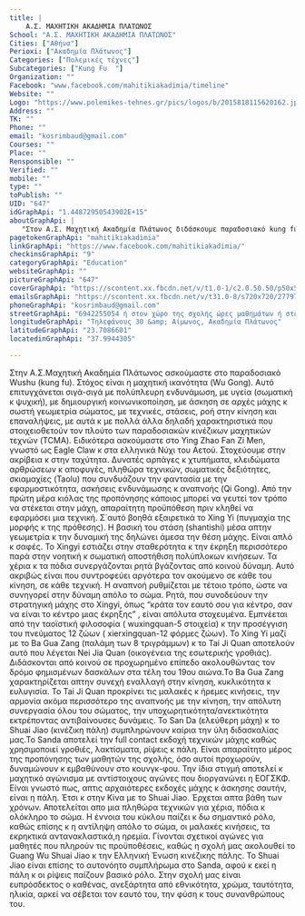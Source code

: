 ```yaml
---
title: |
    Α.Σ. ΜΑΧΗΤΙΚΗ ΑΚΑΔΗΜΙΑ ΠΛΑΤΩΝΟΣ
School: "Α.Σ. ΜΑΧΗΤΙΚΗ ΑΚΑΔΗΜΙΑ ΠΛΑΤΩΝΟΣ"
Cities: ["Αθήνα"]
Perioxi: ["Ακαδημία Πλάτωνος"]
Categories: ["Πολεμικές τέχνες"]
Subcategories: ["Kung Fu  "]
Organization: ""
Facebook: "www.facebook.com/mahitikiakadimia/timeline"
Website: ""
Logo: "https://www.polemikes-tehnes.gr/pics/logos/b/2015818115620162.jpg"
Address: ""
TK: ""
Phone: ""
email: "kosrimbaud@gmail.com"
Courses: ""
Place: ""
Rensponsible: ""
Verified: ""
mobile: ""
type: ""
toPublish: ""
UID: "647"
idGraphApi: "1.44872950543902E+15"
aboutGraphApi: | 
   "Στον Α.Σ. Μαχητική Ακαδημία Πλάτωνος διδάσκουμε παραδοσιακό kung fu. Internal Family (Xing Yi, Tai Ji, Ba Gua), Eagle Claw Kung Fu, Shuai Jiao, Sanda."
pagetokenGraphApi: "mahitikiakadimia"
linkGraphApi: "https://www.facebook.com/mahitikiakadimia/"
checkinsGraphApi: "9"
categoryGraphApi: "Education"
websiteGraphApi: ""
pictureGraphApi: "647"
coverGraphApi: "https://scontent.xx.fbcdn.net/v/t1.0-1/c2.0.50.50/p50x50/11295613_1448733128771989_1097428481088042032_n.jpg?oh=fefbc9cb0e2c173634f5273d0920e4e3&amp;oe=5B0A9573"
emailsGraphApi: "https://scontent.xx.fbcdn.net/v/t31.0-8/s720x720/27797663_1888566311455333_1817323931422401839_o.jpg?oh=d8e6b10734db6fa5913d4ebe942b9b9c&amp;oe=5B3DE126"
phoneGraphApi: "kosrimbaud@gmail.com"
streetGraphApi: "6942255054 ή στον χώρο της σχολής ώρες μαθημάτων ή στείλτε μνμ στην σελίδα μας"
longitudeGraphApi: "Τηλεφάνους 30 &amp; Αίμωνος, Ακαδημία Πλάτωνος"
latitudeGraphApi: "23.7086601"
locatedinGraphApi: "37.9944305"

---
```


Στην Α.Σ.Μαχητική Ακαδημία Πλάτωνος ασκούμαστε στο παραδοσιακό Wushu (kung fu). Στόχος είναι η μαχητική ικανότητα (Wu Gong). Αυτό επιτυγχάνεται σιγά-σιγά με πολύπλευρη ενδυνάμωση, με υγεία (σωματική κ ψυχική), με δημιουργική κοινωνικοποίηση, με άσκηση σε αρχές μάχης κ σωστή γεωμετρία σώματος, με τεχνικές, στάσεις, ροή στην κίνηση και επαναλήψεις, με αυτά κ με πολλά άλλα δηλαδή χαρακτηριστικά που στοιχειοθετούν τον πλούτο των παραδοσιακών κινέζικων μαχητικών τεχνών (TCMA). Ειδικότερα ασκούμαστε στο Ying Zhao Fan Zi Men, γνωστό ως Eagle Claw κ στα ελληνικά Νύχι του Αετού. Στοχεύουμε στην ακρίβεια κ στην ταχύτητα. Δυνατές αρπάγες κ χτυπήματα, κλειδώματα αρθρώσεων κ αποφυγές, πληθώρα τεχνικών, σωματικές δεξιότητες, σκιαμαχίες (Taolu) που συνδυάζουν την φαντασία με την εφαρμοστικότητα, ασκήσεις ενδυνάμωσης κ αναπνοής (Qi Gong). Από την πρώτη μέρα κιόλας της προπόνησης κάποιος μπορεί να γευτεί τον τρόπο να στέκεται στην μάχη, απαραίτητη προϋπόθεση πριν κληθεί να εφαρμόσει μια τεχνική. Σ΄αυτό βοηθά εξαιρετικά το Xing Yi (πυγμαχία της μορφής κ της πρόθεσης). Η βασική του στάση (shantishi) μέσα απτην γεωμετρία κ την δυναμική της δηλώνει άμεσα την θέση μάχης. Είναι απλό κ σαφές. Το Xingyi εστιάζει στην σταθερότητα κ την έκρηξη περισσότερο παρά στην νοητική κ σωματική αποστήθιση πολύπλοκων κινήσεων. Τα χέρια κ τα πόδια συνεργάζονται ρητά βγάζοντας από κοινού δύναμη. Αυτό ακριβώς είναι που συντροφεύει αργότερα τον ακούμενο σε κάθε του κίνηση, σε κάθε τεχνική. Η αναπνοή ρυθμίζεται με τέτοιο τρόπο, ώστε να συνηγορεί στην δύναμη απόλο το σώμα. Ρητά, που συνοδεύουν την στρατηγική μάχης στο Xingyi, όπως “κράτα τον εαυτό σου για κέντρο, σαν να είναι το κέντρο μιας έκρηξης” , είναι απόλυτα στοχευμένα. Εμπνέεται από την ταοϊστική φιλοσοφία ( wuxingquan-5 στοιχεία) κ την προσέγγιση του πνεύματος 12 ζώων ( xierxingquan-12 φόρμες ζώων). Το Xing Yi μαζί με το Ba Gua Zang (παλάμη των 8 τριγράμμων) κ το Tai Ji Quan αποτελούν αυτό που λέγεται Nei Jia Quan (οικογένεια της εσωτερικής γροθιάς). Διδάσκονται από κοινού σε προχωρημένο επίπεδο ακολουθώντας τον δρόμο φημισμένων δασκάλων στα τέλη του 19ου αιώνα.Το Ba Gua Zang χαρακτηρίζεται απτην συνεχή εναλλαγή στην κίνηση, κυκλικότητα κ ευλυγισία. Το Tai Ji Quan προκρίνει τις μαλακές κ ήρεμες κινήσεις, την αρμονία ακόμα περισσότερο της αναπνοής με την κίνηση, την απόλυτη συνεργασία όλου του σώματος, την υποχωρητικότητα/ανεκτικότητα εκτρέποντας αντιβαίνουσες δυνάμεις. Το San Da (ελεύθερη μάχη) κ το Shuai Jiao (κινέζικη πάλη) συμπληρώνουν καίρια την ύλη διδασκαλίας μας.Το Sanda αποτελεί την full contact εκδοχή τεχνικών μάχης καθώς χρησιμοποιεί γροθιές, λακτίσματα, ρίψεις κ πάλη. Είναι απαραίτητο μέρος της προπόνησης των μαθητών της σχολής, όσο αυτοί προχωρούν, δυναμώνουν κ εμβαθύνουν στο κουνγκ-φου. Την ίδια στιγμή αποτελεί κ μαχητικό αγώνισμα με αντίστοιχους αγώνες που διοργανώνει η ΕΟΓΣΚΦ. Είναι γνωστό πως, απτις αρχαιότερες εκδοχές μάχης κ άσκησης σαυτήν, είναι η πάλη. Έτσι κ στην Κίνα με το Shuai Jiao. Έρχεται απτα βάθη των χρόνων. Αποτελείται απο μια πληθώρα τεχνικών για χέρια, πόδια κ ολόκληρο το σώμα. Η έννοια του κύκλου παίζει κ δω σημαντικό ρόλο, καθώς επίσης κ η αντίληψη απόλο το σώμα, οι μαλακές κινήσεις, τα εκρηκτικά αντανακλαστικά,η ηρεμία. Γίνονται σχετικοί αγώνες για μαθητές που πληρούν τις προϋποθέσεις, καθώς η σχολή μας ακολουθεί το Guang Wu Shuai Jiao κ την Ελληνική Ένωση κινέζικης πάλης. Το Shuai Jiao είναι επίσης το αυτονόητο συμπλήρωμα στο Sanda, αφού κ εκεί η πάλη κ οι ρίψεις παίζουν βασικό ρόλο. Στην σχολή μας είναι ευπρόσδεκτος ο καθένας, ανεξάρτητα από εθνικότητα, χρώμα, ταυτότητα, ηλικία, αρκεί να σέβεται τον εαυτό του, την φύση κ τους συνανθρώπους του. 

